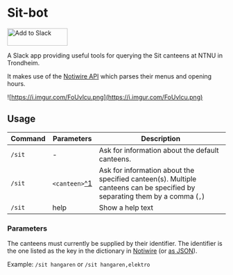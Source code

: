 # Sit-bot

<a href="https://slack.com/oauth/authorize?client_id=274699598467.362635732451&scope=commands"><img alt="Add to Slack" height="40" width="139" src="https://platform.slack-edge.com/img/add_to_slack.png" srcset="https://platform.slack-edge.com/img/add_to_slack.png 1x, https://platform.slack-edge.com/img/add_to_slack@2x.png 2x" /></a>

A Slack app providing useful tools for querying the Sit canteens at NTNU in Trondheim.

It makes use of the [Notiwire API](https://github.com/dotkom/notiwire) which parses their menus and opening hours.

![https://i.imgur.com/FoUvlcu.png](https://i.imgur.com/FoUvlcu.png)

## Usage

| Command | Parameters | Description |
| ---     | ---        | ---         |
| `/sit` | - | Ask for information about the default canteens. |
| `/sit` | `<canteen>`[^1](#parameters) | Ask for information about the specified canteen(s). Multiple canteens can be specified by separating them by a comma (`,`) |
| `/sit` | help | Show a help text |

### Parameters

The canteens must currently be supplied by their identifier. The identifier is the one listed as the key in the dictionary in [Notiwire](https://github.com/dotkom/notiwire/blob/8b25461d39563f64b9109d8ce2f131778427c209/libs/cantina.js#L122) (or [as JSON](https://passoa.online.ntnu.no/api/cantina/)).

Example: `/sit hangaren` or `/sit hangaren,elektro`
